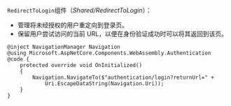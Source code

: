 `RedirectToLogin`组件（*Shared/RedirectToLogin*）：

* 管理将未经授权的用户重定向到登录页。
* 保留用户尝试访问的当前 URL，以便在身份验证成功时可以将其返回到该页。

```razor
@inject NavigationManager Navigation
@using Microsoft.AspNetCore.Components.WebAssembly.Authentication
@code {
    protected override void OnInitialized()
    {
        Navigation.NavigateTo($"authentication/login?returnUrl=" +
            Uri.EscapeDataString(Navigation.Uri));
    }
}
```
